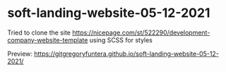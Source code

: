 # soft-landing-website-05-12-2021
Tried to clone the site https://nicepage.com/st/522290/development-company-website-template using SCSS for styles

Preview: 
https://gitgregoryfuntera.github.io/soft-landing-website-05-12-2021/

